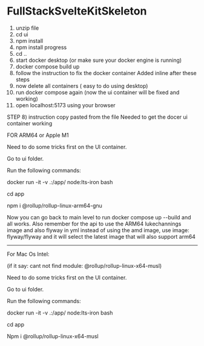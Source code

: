 # FullStackSvelteKitSkeleton

1) unzip file
2) cd ui 
3) npm install
4) npm install progress
5) cd .. 
6) start docker desktop (or make sure your docker engine is running)
7) docker compose build up
8) follow the instruction to fix the docker container 
   Added inline after these steps
9) now delete all containers ( easy to do using desktop)
10) run docker compose again (now the ui container will be fixed and working)
11) open localhost:5173 using your browser



STEP 8) instruction copy pasted from the file
Needed to get the docer ui container working


FOR ARM64 or Apple M1 
 
Need to do some tricks first on the UI container.  

Go to ui folder.  

Run the following commands: 

 

docker run -it -v .:/app/ node:lts-iron bash 

cd app 

npm i @rollup/rollup-linux-arm64-gnu 

 

Now you can go back to main level to run docker compose up --build and all works. Also remember for the api to use the ARM64 lukechannings image and also flyway in yml instead of using the amd image, use 
image: flyway/flyway 
and it will select the latest image that will also support arm64 

 

--------------------------------------- 

For Mac Os Intel:   

(if it say: cant not find module: @rollup/rollup-linux-x64-musl) 

Need to do some tricks first on the UI container.  

Go to ui folder.  

Run the following commands: 

docker run -it -v .:/app/ node:lts-iron bash 

cd app 

Npm i @rollup/rollup-linux-x64-musl 

 

 
